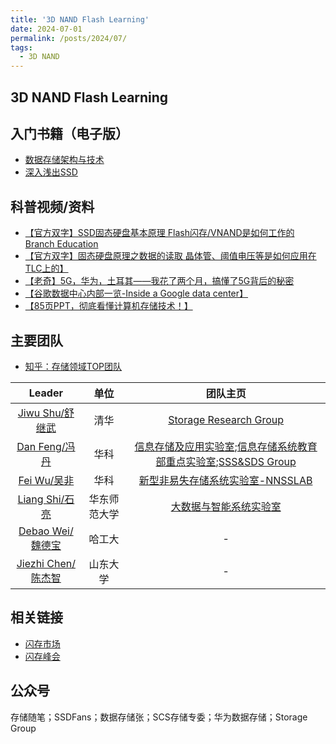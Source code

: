 ```yaml
---
title: '3D NAND Flash Learning'
date: 2024-07-01
permalink: /posts/2024/07/
tags:
  - 3D NAND
---
```


## 3D NAND Flash Learning

## 入门书籍（电子版）
- [数据存储架构与技术](https://storage.cs.tsinghua.edu.cn/papers/book.pdf/)
- [深入浅出SSD](https://www.bilibili.com/read/cv26695466/)

## 科普视频/资料
- [【官方双字】SSD固态硬盘基本原理 Flash闪存/VNAND是如何工作的 Branch Education](https://www.bilibili.com/video/BV1WR4y1L7io?vd_source=b4de44a4c465e13d349701d187ca352f)
- [【官方双字】固态硬盘原理之数据的读取 晶体管、阈值电压等是如何应用在TLC上的】](https://www.bilibili.com/video/BV1iF411E7gG?vd_source=b4de44a4c465e13d349701d187ca352f)
- [【老奇】5G，华为，土耳其——我花了两个月，搞懂了5G背后的秘密](https://www.bilibili.com/video/BV1fq4y1g7hq?vd_source=b4de44a4c465e13d349701d187ca352f)
- [【谷歌数据中心内部一览-Inside a Google data center】](https://www.bilibili.com/video/BV1Mh411o72u?vd_source=b4de44a4c465e13d349701d187ca352f)
- [【85页PPT，彻底看懂计算机存储技术！】](https://mp.weixin.qq.com/s/-OelFTaoK4cNbiZKbAFWcQ)

## 主要团队

- [知乎：存储领域TOP团队](https://zhuanlan.zhihu.com/p/371356194)

| Leader | 单位 | 团队主页 |
|:---:|:---:| :---: |
| [Jiwu Shu/舒继武](https://storage.cs.tsinghua.edu.cn/~jiwu-shu/) | 清华 | [Storage Research Group](https://storage.cs.tsinghua.edu.cn/) |
| [Dan Feng/冯丹](http://faculty.hust.edu.cn/dfeng/zh_CN/index.htm) | 华科 | [信息存储及应用实验室](http://stlab.wnlo.hust.edu.cn/index.jsp);[信息存储系统教育部重点实验室](https://storage.hust.edu.cn/index.htm);[SSS&SDS Group](https://ssssds.github.io/) |
| [Fei Wu/吴非](https://nnsslab.com/@feiwu.html) | 华科 | [新型非易失存储系统实验室-NNSSLAB](https://nnsslab.com/) |
| [Liang Shi/石亮](https://faculty.ecnu.edu.cn/_s16/sl2_13905/main.psp) | 华东师范大学 | [大数据与智能系统实验室](https://bdislab.tech/#intro) |
| [Debao Wei/魏德宝](https://homepage.hit.edu.cn/weidebao) | 哈工大 | - |
| [Jiezhi Chen/陈杰智](https://faculty.sdu.edu.cn/chenjiezhi/zh_CN/index/683669/list/index.htm) | 山东大学 | - |


## 相关链接

- [闪存市场](https://www.chinaflashmarket.com/)
- [闪存峰会](http://www.flashmemoryworld.com/#/home)


## 公众号
存储随笔；SSDFans；数据存储张；SCS存储专委；华为数据存储；Storage Group